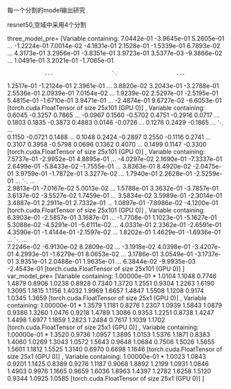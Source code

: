 每一个分割的model输出研究

resnet50,空域中采用4个分割



three_model_pre= [Variable containing:
 7.0442e-01 -3.9645e-01  5.2605e-01  ...  -1.2224e-01  7.0014e-02 -4.1831e-01
 2.1528e-01 -1.5339e-01  6.7893e-02  ...   4.3173e-01  3.2956e-01 -3.8351e-01
 3.9723e-01  3.5377e-03 -9.3866e-02  ...   1.0491e-01  3.2021e-01 -1.7065e-01

                ...                   ⋱                   ...                
 1.2517e-01 -1.2124e-01  2.3961e-01  ...   3.8820e-02  3.2043e-01 -3.2788e-01
 2.5536e-01  2.0939e-01  7.0154e-02  ...   1.9239e-02  2.5297e-01 -2.5195e-01
 5.4815e-01 -1.6710e-01  3.9471e-01  ...  -2.4874e-01  9.6727e-02 -6.6053e-01
[torch.cuda.FloatTensor of size 25x101 (GPU 0)]
, Variable containing:
 0.6045 -0.3257  0.7865  ...  -0.0967  0.1560 -0.5702
 0.4751 -0.2916  0.0717  ...   0.1803  0.1835 -0.3873
 0.4883  0.0146 -0.0726  ...   0.1276  0.2429 -0.1865
          ...             ⋱             ...          
 0.1150 -0.0721  0.1488  ...   0.1048  0.2424 -0.2897
 0.2550 -0.1116  0.2741  ...   0.3107  0.3958 -0.5798
 0.0696  0.1362  0.4070  ...   0.1499  0.1147 -0.3300
[torch.cuda.FloatTensor of size 25x101 (GPU 0)]
, Variable containing:
 7.5737e-01 -2.9952e-01  4.8895e-01  ...  -4.0297e-02  2.1690e-01 -7.3337e-01
 2.6499e-01 -5.8433e-02 -1.7555e-01  ...   3.8363e-01  8.4920e-02 -2.0475e-01
 3.9759e-01 -1.7872e-01  3.3277e-02  ...   1.7940e-01  2.2628e-01 -2.5259e-01
                ...                   ⋱                   ...                
 2.9813e-01 -7.0167e-02  5.0013e-02  ...   1.5788e-01  3.3632e-01 -3.7857e-01
 3.6137e-02 -3.5527e-02  1.7459e-01  ...   3.5834e-02  3.5989e-01 -2.3014e-01
 3.4887e-01  2.2911e-01  2.7332e-01  ...   1.0897e-01 -7.8986e-02 -4.1200e-01
[torch.cuda.FloatTensor of size 25x101 (GPU 0)]
, Variable containing:
 6.3903e-01 -2.5857e-01  3.1687e-01  ...  -1.7708e-01  1.1023e-01 -5.1627e-01
 5.3088e-02 -4.5291e-01 -5.6111e-02  ...   4.0331e-01  2.3362e-01 -2.6591e-01
 4.3590e-01 -1.4144e-01 -2.1597e-02  ...   1.8202e-01  1.4629e-01 -1.6936e-01
                ...                   ⋱                   ...                
 7.2246e-02 -6.9130e-02  8.2809e-02  ...  -3.1918e-02  4.0398e-01 -3.4207e-01
 4.2993e-01 -1.6279e-01  8.0653e-02  ...   3.1786e-01  3.0549e-01 -3.1737e-01
 3.9351e-01  2.0488e-01  1.9635e-01  ...   6.3844e-02 -9.9935e-03 -2.4543e-01
[torch.cuda.FloatTensor of size 25x101 (GPU 0)]
]
var_model_pre= [Variable containing:
1.00000e-01 *
  1.0104
  1.1048
  0.7746
  1.4879
  0.8906
  1.0238
  0.8928
  0.7340
  1.3720
  1.2551
  0.9304
  1.2263
  1.6190
  1.3095
  1.1815
  1.1156
  1.4032
  1.9969
  1.6657
  1.4847
  1.5508
  1.1208
  0.9174
  1.0345
  1.3659
[torch.cuda.FloatTensor of size 25x1 (GPU 0)]
, Variable containing:
1.00000e-01 *
  1.3579
  1.1181
  0.8276
  1.2307
  1.0939
  1.5843
  1.0879
  0.9386
  1.3260
  1.0476
  0.9218
  1.4789
  1.3086
  0.9353
  1.2251
  0.8738
  1.4247
  1.4498
  1.6977
  1.1859
  1.2823
  1.2484
  0.7617
  1.1039
  1.1702
[torch.cuda.FloatTensor of size 25x1 (GPU 0)]
, Variable containing:
1.00000e-01 *
  1.3520
  0.9736
  1.0957
  1.3895
  1.0153
  1.5376
  1.1871
  0.8383
  1.4060
  1.0269
  1.3043
  1.0572
  1.5643
  0.9648
  1.0684
  0.7506
  1.5026
  1.5655
  1.5601
  1.1812
  1.5525
  1.3140
  0.6970
  0.6698
  1.1646
[torch.cuda.FloatTensor of size 25x1 (GPU 0)]
, Variable containing:
1.00000e-01 *
  1.0023
  1.0843
  0.9201
  1.1425
  0.8389
  0.9276
  1.1187
  0.9068
  1.8892
  1.2199
  1.0931
  1.0846
  1.4903
  0.9976
  1.1665
  0.9659
  1.6036
  1.8963
  1.4397
  1.2782
  1.6258
  1.5120
  0.9344
  1.0925
  1.0585
[torch.cuda.FloatTensor of size 25x1 (GPU 0)]
]